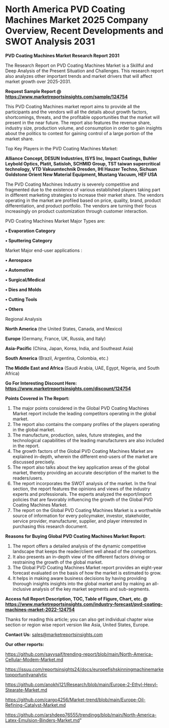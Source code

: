 # North America PVD Coating Machines Market 2025 Company Overview, Recent Developments and SWOT Analysis 2031

<strong>PVD Coating Machines Market Research Report 2031</strong>

The Research Report on PVD Coating Machines Market is a Skillful and Deep Analysis of the Present Situation and Challenges. This research report also analyzes other important trends and market drivers that will affect market growth over 2025-2031.

<strong>Request Sample Report @ <a href=https://www.marketreportsinsights.com/sample/124754>https://www.marketreportsinsights.com/sample/124754</a></strong>

This PVD Coating Machines market report aims to provide all the participants and the vendors will all the details about growth factors, shortcomings, threats, and the profitable opportunities that the market will present in the near future. The report also features the revenue share, industry size, production volume, and consumption in order to gain insights about the politics to contest for gaining control of a large portion of the market share.

Top Key Players in the PVD Coating Machines Market:

<strong>Alliance Concept, DESUN Industries, ISYS Inc, Impact Coatings, Buhler Leybold Optics, Platit, Satisloh, SCHMID Group, TST taiwan supercritical technology, VTD Vakuumtechnik Dresden, IHI Hauzer Techno, Sichuan Goldstone Orient New Material Equipment, Mustang Vacuum, HEF USA</strong>

The PVD Coating Machines Industry is severely competitive and fragmented due to the existence of various established players taking part in different marketing strategies to increase their market share. The vendors operating in the market are profiled based on price, quality, brand, product differentiation, and product portfolio. The vendors are turning their focus increasingly on product customization through customer interaction.

PVD Coating Machines Market Major Types are:

<strong>• Evaporation Category

• Sputtering Category</strong>

Market Major end-user applications :

<strong>• Aerospace

• Automotive

• Surgical/Medical

• Dies and Molds

• Cutting Tools

• Others</strong>

Regional Analysis

</u><strong><b>North America</b></strong> (the United States, Canada, and Mexico)

<strong><b>Europe </b></strong>(Germany, France, UK, Russia, and Italy)

<strong><b>Asia-Pacific</b></strong> (China, Japan, Korea, India, and Southeast Asia)

<strong><b>South America</b></strong> (Brazil, Argentina, Colombia, etc.)

<strong><b>The Middle East and Africa</b></strong> (Saudi Arabia, UAE, Egypt, Nigeria, and South Africa)

<strong>Go For Interesting Discount Here: <a href=https://www.marketreportsinsights.com/discount/124754>https://www.marketreportsinsights.com/discount/124754</a></strong>

<strong>Points Covered in The Report:</strong>
<ol>
  <li>The major points considered in the Global PVD Coating Machines Market report include the leading competitors operating in the global market.</li>
  <li>The report also contains the company profiles of the players operating in the global market.</li>
  <li>The manufacture, production, sales, future strategies, and the technological capabilities of the leading manufacturers are also included in the report.</li>
  <li>The growth factors of the Global PVD Coating Machines Market are explained in-depth, wherein the different end-users of the market are discussed precisely.</li>
  <li>The report also talks about the key application areas of the global market, thereby providing an accurate description of the market to the readers/users.</li>
  <li>The report incorporates the SWOT analysis of the market. In the final section, the report features the opinions and views of the industry experts and professionals. The experts analyzed the export/import policies that are favorably influencing the growth of the Global PVD Coating Machines Market.</li>
  <li>The report on the Global PVD Coating Machines Market is a worthwhile source of information for every policymaker, investor, stakeholder, service provider, manufacturer, supplier, and player interested in purchasing this research document.</li>
</ol>
<strong>Reasons for Buying Global PVD Coating Machines Market Report:</strong>

<ol>
  <li>The report offers a detailed analysis of the dynamic competitive landscape that keeps the reader/client well ahead of the competitors.</li>
  <li>It also presents an in-depth view of the different factors driving or restraining the growth of the global market.</li>
  <li>The Global PVD Coating Machines Market report provides an eight-year forecast evaluated on the basis of how the market is estimated to grow.</li>
  <li>It helps in making aware business decisions by having providing thorough insights insights into the global market and by making an all-inclusive analysis of the key market segments and sub-segments.</li>
</ol>
<strong>Access full Report Description, TOC, Table of Figure, Chart, etc. @ <a href=https://www.marketreportsinsights.com/industry-forecast/pvd-coating-machines-market-2022-124754>https://www.marketreportsinsights.com/industry-forecast/pvd-coating-machines-market-2022-124754</a></strong>


Thanks for reading this article; you can also get individual chapter wise section or region wise report version like Asia, United States, Europe.

<strong>Contact Us:</strong>
sales@marketreportsinsights.com

<strong>Our other reports:</strong>

<a href=https://github.com/sayysaif/trending-report/blob/main/North-America-Cellular-Modem-Market.md>https://github.com/sayysaif/trending-report/blob/main/North-America-Cellular-Modem-Market.md</a>

<a href=https://issuu.com/reportsinsights24/docs/europefishskinningmachinemarketopportunityanalytic>https://issuu.com/reportsinsights24/docs/europefishskinningmachinemarketopportunityanalytic</a>

<a href=https://github.com/anokhi121/Research/blob/main/Europe-2-Ethyl-Hexyl-Stearate-Market.md>https://github.com/anokhi121/Research/blob/main/Europe-2-Ethyl-Hexyl-Stearate-Market.md</a>

<a href=https://github.com/cargo4256/Market-trend/blob/main/Europe-Oil-Refining-Catalyst-Market.md>https://github.com/cargo4256/Market-trend/blob/main/Europe-Oil-Refining-Catalyst-Market.md</a>

<a href=https://github.com/arshdeep76555/trendingg/blob/main/North-America-Latex-Emulsion-Binders-Market.md>https://github.com/arshdeep76555/trendingg/blob/main/North-America-Latex-Emulsion-Binders-Market.md</a>"
